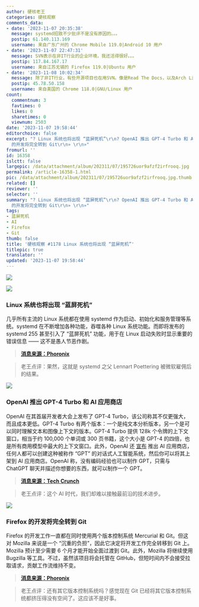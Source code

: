 ```yaml
---
author: 硬核老王
categories: 硬核观察
comments_data:
- date: '2023-11-07 20:35:38'
  message: systemd招致不少批评不是没有原因的。。。
  postip: 61.140.113.169
  username: 来自广东广州的 Chrome Mobile 119.0|Android 10 用户
- date: '2023-11-07 22:47:31'
  message: SVN表示在非IT行业的企业环境，我还活得很好。。。
  postip: 117.84.167.17
  username: 来自江苏无锡的 Firefox 119.0|Ubuntu 用户
- date: '2023-11-08 10:02:34'
  message: 除了非IT行业，有些开源项目也在用SVN。像是Read The Docs，以及Arch Linux的软件仓库，内部都还在用SVN。其中Arch还借助SVN2Git来向Git用户开放对软件仓库的访问
  postip: 45.78.50.158
  username: 来自美国的 Chrome 118.0|GNU/Linux 用户
count:
  commentnum: 3
  favtimes: 0
  likes: 0
  sharetimes: 0
  viewnum: 2503
date: '2023-11-07 19:58:44'
editorchoice: false
excerpt: "? Linux 系统也将出现 “蓝屏死机”\r\n? OpenAI 推出 GPT-4 Turbo 和 AI 应用商店\r\n? Firefox
  的开发将完全转到 Git\r\n» \r\n»"
fromurl: ''
id: 16358
islctt: false
largepic: /data/attachment/album/202311/07/195726uor9afzf2irfrooq.jpg
permalink: /article-16358-1.html
pic: /data/attachment/album/202311/07/195726uor9afzf2irfrooq.jpg.thumb.jpg
related: []
reviewer: ''
selector: ''
summary: "? Linux 系统也将出现 “蓝屏死机”\r\n? OpenAI 推出 GPT-4 Turbo 和 AI 应用商店\r\n? Firefox
  的开发将完全转到 Git\r\n» \r\n»"
tags:
- 蓝屏死机
- AI
- Firefox
- Git
thumb: false
title: '硬核观察 #1178 Linux 系统也将出现 “蓝屏死机”'
titlepic: true
translator: ''
updated: '2023-11-07 19:58:44'
---
```


![](/data/attachment/album/202311/07/195726uor9afzf2irfrooq.jpg)


![](/data/attachment/album/202311/07/195745r4dkcrsnwinnki3o.png)


### Linux 系统也将出现 “蓝屏死机”


几乎所有主流的 Linux 系统都在使用 systemd 作为启动、初始化和服务管理等系统。systemd 在不断增加各种功能，吞噬各种 Linux 系统功能。而即将发布的 systemd 255 甚至引入了 “蓝屏死机” 功能，用于在 Linux 启动失败时显示重要的错误信息 —— 这不是愚人节恶作剧。



> 
> **[消息来源：Phoronix](https://www.phoronix.com/news/systemd-255-rc1)**
> 
> 
> 



> 
> 老王点评：果然，这就是 systemd 之父 Lennart Poettering 被微软雇佣后的结果。
> 
> 
> 


![](/data/attachment/album/202311/07/195759fkf5iainninubtks.png)


### OpenAI 推出 GPT-4 Turbo 和 AI 应用商店


OpenAI 在其首届开发者大会上发布了 GPT-4 Turbo，该公司称其不仅更强大，而且成本更低。GPT-4 Turbo 有两个版本：一个是纯文本分析版本，另一个是可以同时理解文本和图像上下文的版本。GPT-4 Turbo 提供 128k 个令牌的上下文窗口，相当于约 100,000 个单词或 300 页书籍，这个大小是 GPT-4 的四倍，也是所有商用模型中最大的上下文窗口。此外，OpenAI 还 [宣布](https://techcrunch.com/2023/11/06/app-store-for-ai-build-your-own-gpt-and-sell-it-on-openais-gpt-store/) 推出 AI 应用商店，任何人都可以创建这种被称作 “GPT” 的对话式人工智能系统，然后你可以将其上架到 AI 应用商店。OpenAI 称，没有编码经验也可以制作 GPT，只需与 ChatGPT 聊天并描述你想要的东西，就可以制作一个 GPT。



> 
> **[消息来源：Tech Crunch](https://techcrunch.com/2023/11/06/openai-launches-gpt-4-turbo-and-launches-fine-tuning-program-for-gpt-4/)**
> 
> 
> 



> 
> 老王点评：这个 AI 时代，我们却难以接触最前沿的技术进步。
> 
> 
> 


![](/data/attachment/album/202311/07/195819al7evvab8i9emli1.png)


### Firefox 的开发将完全转到 Git


Firefox 的开发工作一直都在同时使用两个版本控制系统 Mercurial 和 Git。但这对 Mozilla 来说是一个 “沉重的负担”，因此它决定将开发工作完全转移到 Git 上。Mozilla 预计至少需要 6 个月才能开始全面过渡到 Git。此外，Mozilla 将继续使用 Bugzilla 等工具。不过，虽然该项目将会托管在 GitHub，但短时间内不会接受拉取请求，贡献工作流维持不变。



> 
> **[消息来源：Phoronix](https://www.phoronix.com/news/Firefox-Going-Git)**
> 
> 
> 



> 
> 老王点评：还有其它版本控制系统吗？感觉现在 Git 已经将其它版本控制系统都挤压得没有空间了。这应该不是好事。
> 
> 
>